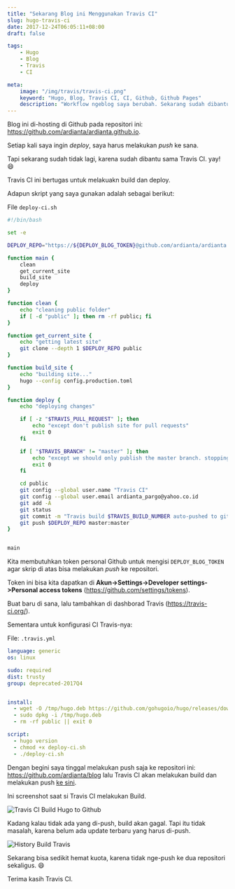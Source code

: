 ```yaml
---
title: "Sekarang Blog ini Menggunakan Travis CI"
slug: hugo-travis-ci
date: 2017-12-24T06:05:11+08:00
draft: false

tags:
    - Hugo
    - Blog
    - Travis
    - CI

meta:
    image: "/img/travis/travis-ci.png"
    keyword: "Hugo, Blog, Travis CI, CI, Github, Github Pages"
    description: "Workflow ngeblog saya berubah. Sekarang sudah dibantu Travis CI untuk build dan deploy"
---
```


Blog ini di-hosting di Github pada repositori ini: https://github.com/ardianta/ardianta.github.io.

Setiap kali saya ingin _deploy_, saya harus melakukan _push_
ke sana.

Tapi sekarang sudah tidak lagi, karena sudah
dibantu sama Travis CI. yay! 😄

Travis CI ini bertugas untuk melakuakn build dan 
deploy.

Adapun skript yang saya gunakan adalah sebagai berikut:

File `deploy-ci.sh`

```bash
#!/bin/bash

set -e

DEPLOY_REPO="https://${DEPLOY_BLOG_TOKEN}@github.com/ardianta/ardianta.github.io.git"

function main {
    clean
    get_current_site
    build_site
    deploy
}

function clean { 
	echo "cleaning public folder"
	if [ -d "public" ]; then rm -rf public; fi 
}

function get_current_site { 
	echo "getting latest site"
	git clone --depth 1 $DEPLOY_REPO public 
}

function build_site { 
	echo "building site..."
	hugo --config config.production.toml
}

function deploy {
	echo "deploying changes"

	if [ -z "$TRAVIS_PULL_REQUEST" ]; then
	    echo "except don't publish site for pull requests"
	    exit 0
	fi  

	if [ "$TRAVIS_BRANCH" != "master" ]; then
	    echo "except we should only publish the master branch. stopping here"
	    exit 0
	fi

	cd public
	git config --global user.name "Travis CI"
    git config --global user.email ardianta_pargo@yahoo.co.id
	git add -A
	git status
	git commit -m "Travis build $TRAVIS_BUILD_NUMBER auto-pushed to github"
	git push $DEPLOY_REPO master:master
}


main
```

Kita membutuhkan token personal Github untuk mengisi `DEPLOY_BLOG_TOKEN`
agar skrip di atas bisa melakukan _push_ ke repositori.

Token ini bisa kita dapatkan di __Akun->Settings->Developer settings->Personal access tokens__
(https://github.com/settings/tokens).

Buat baru di sana, lalu tambahkan di dashborad Travis (https://travis-ci.org/).

Sementara untuk konfigurasi CI Travis-nya:

File: `.travis.yml`

```yaml
language: generic
os: linux

sudo: required
dist: trusty
group: deprecated-2017Q4


install:
  - wget -O /tmp/hugo.deb https://github.com/gohugoio/hugo/releases/download/v0.31.1/hugo_0.31.1_Linux-64bit.deb
  - sudo dpkg -i /tmp/hugo.deb
  - rm -rf public || exit 0

script:
  - hugo version
  - chmod +x deploy-ci.sh
  - ./deploy-ci.sh
```

Dengan begini saya tinggal melakukan push saja ke repositori ini:
https://github.com/ardianta/blog lalu Travis CI akan melakukan build
dan melakukan push [ke sini](https://github.com/ardianta/ardianta.github.io).

Ini screenshot saat si Travis CI melakukan Build.

![Travis CI Build Hugo to Github](/img/travis/travis-ci.png)

Kadang kalau tidak ada yang di-push, build akan gagal. Tapi itu tidak masalah,
karena belum ada update terbaru yang harus di-push.

![History Build Travis](/img/travis/build.png)

Sekarang bisa sedikit hemat kuota, karena tidak nge-push ke dua 
repositori sekaligus. 😄

Terima kasih Travis CI.